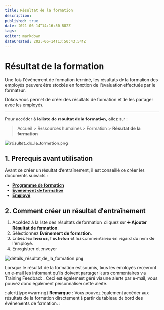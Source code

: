 ```yaml
---
title: Résultat de la formation
description: 
published: true
date: 2021-06-14T14:16:50.882Z
tags: 
editor: markdown
dateCreated: 2021-06-14T13:50:43.544Z
---
```


# Résultat de la formation

Une fois l'événement de formation terminé, les résultats de la formation des employés peuvent être stockés en fonction de l'évaluation effectuée par le formateur.

Dokos vous permet de créer des résultats de formation et de les partager avec les employés.

---

Pour accéder à **la liste de résultat de la formation**, allez sur :

> Accueil > Ressources humaines > Formation > **Résultat de la formation**

![résultat_de_la_formation.png](/content/rh/training-result/résultat_de_la_formation.png)

## 1. Prérequis avant utilisation 
Avant de créer un résultat d'entraînement, il est conseillé de créer les documents suivants :

- **[Programme de formation](/rh/training-program)**
- **[Événement de formation](/rh/training-event)**
- **[Employé](/rh/employee)**

## 2. Comment créer un résultat d'entraînement 

1. Accédez à la liste des résultats de formation, cliquez sur **:heavy_plus_sign: Ajouter Résultat de formation**.
2. Sélectionnez **Événement de formation**.
3. Entrez les **heures**, l'**échelon** et les commentaires en regard du nom de l'employé.
4. Enregistrer et envoyer

![détails_résultat_de_la_formation.png](/content/rh/training-result/détails_résultat_de_la_formation.png)

Lorsque le résultat de la formation est soumis, tous les employés recevront un e-mail les informant qu'ils doivent partager leurs commentaires via Training Feedback . Ceci est également géré via une alerte par e-mail, vous pouvez donc également personnaliser cette alerte.

::alert{type=warning}
**Remarque** : Vous pouvez également accéder aux résultats de la formation directement à partir du tableau de bord des événements de formation.
::
